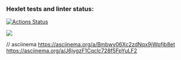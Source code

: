 ### Hexlet tests and linter status:
[![Actions Status](https://github.com/Sanapol/java-project-61/actions/workflows/hexlet-check.yml/badge.svg)](https://github.com/Sanapol/java-project-61/actions)

<a href="https://codeclimate.com/github/Sanapol/java-project-61/maintainability"><img src="https://api.codeclimate.com/v1/badges/42c2273182a9c08488c5/maintainability" /></a>

// asciinema
https://asciinema.org/a/Bmbwy06Xc2zdNqx9jWpfjb8et
https://asciinema.org/a/J6jygzF1Cqclc728f5FpYuLF2
